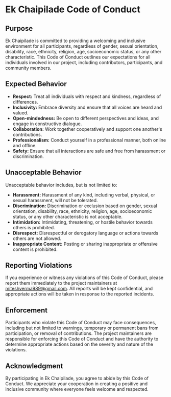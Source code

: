# Ek Chaipilade Code of Conduct

## Purpose
Ek Chaipilade is committed to providing a welcoming and inclusive environment for all participants, regardless of gender, sexual orientation, disability, race, ethnicity, religion, age, socioeconomic status, or any other characteristic. This Code of Conduct outlines our expectations for all individuals involved in our project, including contributors, participants, and community members.

## Expected Behavior
- **Respect:** Treat all individuals with respect and kindness, regardless of differences.
- **Inclusivity:** Embrace diversity and ensure that all voices are heard and valued.
- **Open-mindedness:** Be open to different perspectives and ideas, and engage in constructive dialogue.
- **Collaboration:** Work together cooperatively and support one another's contributions.
- **Professionalism:** Conduct yourself in a professional manner, both online and offline.
- **Safety:** Ensure that all interactions are safe and free from harassment or discrimination.

## Unacceptable Behavior
Unacceptable behavior includes, but is not limited to:
- **Harassment:** Harassment of any kind, including verbal, physical, or sexual harassment, will not be tolerated.
- **Discrimination:** Discrimination or exclusion based on gender, sexual orientation, disability, race, ethnicity, religion, age, socioeconomic status, or any other characteristic is not acceptable.
- **Intimidation:** Intimidating, threatening, or hostile behavior towards others is prohibited.
- **Disrespect:** Disrespectful or derogatory language or actions towards others are not allowed.
- **Inappropriate Content:** Posting or sharing inappropriate or offensive content is prohibited.

## Reporting Violations
If you experience or witness any violations of this Code of Conduct, please report them immediately to the project maintainers at [miteshverma989@gmail.com](mailto:miteshverma989@gmail.com). All reports will be kept confidential, and appropriate actions will be taken in response to the reported incidents.

## Enforcement
Participants who violate this Code of Conduct may face consequences, including but not limited to warnings, temporary or permanent bans from participation, or removal of contributions. The project maintainers are responsible for enforcing this Code of Conduct and have the authority to determine appropriate actions based on the severity and nature of the violations.

## Acknowledgment
By participating in Ek Chaipilade, you agree to abide by this Code of Conduct. We appreciate your cooperation in creating a positive and inclusive community where everyone feels welcome and respected.

